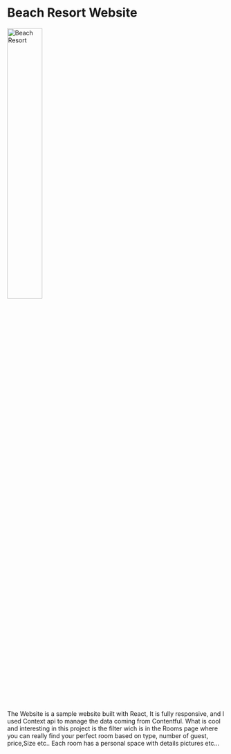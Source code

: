 # Beach Resort Website

<img src="https://res.cloudinary.com/mike88/image/upload/v1640181270/beach_resort_awtchl.jpg" title="Beach Resort" alt="Beach Resort" width="40%"/>

The Website is a sample website built with React, It is fully responsive, and I used Context api to manage the data coming from Contentful.
What is cool and interesting in this project is the filter wich is in the Rooms page where you can really find your perfect room based on type, number of guest,
price,Size etc..
Each room has a personal space with details pictures etc...


